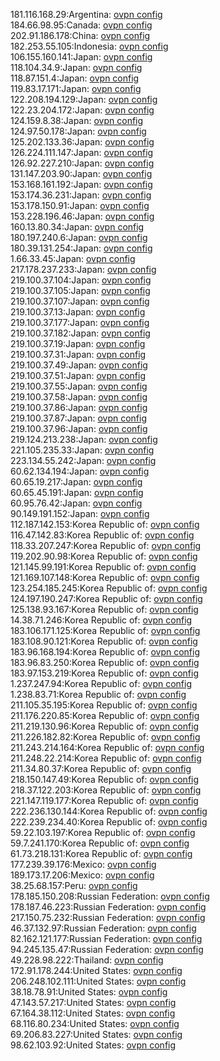 181.116.168.29:Argentina: [ovpn config](vpn/181_116_168_29.ovpn)  
184.66.98.95:Canada: [ovpn config](vpn/184_66_98_95.ovpn)  
202.91.186.178:China: [ovpn config](vpn/202_91_186_178.ovpn)  
182.253.55.105:Indonesia: [ovpn config](vpn/182_253_55_105.ovpn)  
106.155.160.141:Japan: [ovpn config](vpn/106_155_160_141.ovpn)  
118.104.34.9:Japan: [ovpn config](vpn/118_104_34_9.ovpn)  
118.87.151.4:Japan: [ovpn config](vpn/118_87_151_4.ovpn)  
119.83.17.171:Japan: [ovpn config](vpn/119_83_17_171.ovpn)  
122.208.194.129:Japan: [ovpn config](vpn/122_208_194_129.ovpn)  
122.23.204.172:Japan: [ovpn config](vpn/122_23_204_172.ovpn)  
124.159.8.38:Japan: [ovpn config](vpn/124_159_8_38.ovpn)  
124.97.50.178:Japan: [ovpn config](vpn/124_97_50_178.ovpn)  
125.202.133.36:Japan: [ovpn config](vpn/125_202_133_36.ovpn)  
126.224.111.147:Japan: [ovpn config](vpn/126_224_111_147.ovpn)  
126.92.227.210:Japan: [ovpn config](vpn/126_92_227_210.ovpn)  
131.147.203.90:Japan: [ovpn config](vpn/131_147_203_90.ovpn)  
153.168.161.192:Japan: [ovpn config](vpn/153_168_161_192.ovpn)  
153.174.36.231:Japan: [ovpn config](vpn/153_174_36_231.ovpn)  
153.178.150.91:Japan: [ovpn config](vpn/153_178_150_91.ovpn)  
153.228.196.46:Japan: [ovpn config](vpn/153_228_196_46.ovpn)  
160.13.80.34:Japan: [ovpn config](vpn/160_13_80_34.ovpn)  
180.197.240.6:Japan: [ovpn config](vpn/180_197_240_6.ovpn)  
180.39.131.254:Japan: [ovpn config](vpn/180_39_131_254.ovpn)  
1.66.33.45:Japan: [ovpn config](vpn/1_66_33_45.ovpn)  
217.178.237.233:Japan: [ovpn config](vpn/217_178_237_233.ovpn)  
219.100.37.104:Japan: [ovpn config](vpn/219_100_37_104.ovpn)  
219.100.37.105:Japan: [ovpn config](vpn/219_100_37_105.ovpn)  
219.100.37.107:Japan: [ovpn config](vpn/219_100_37_107.ovpn)  
219.100.37.13:Japan: [ovpn config](vpn/219_100_37_13.ovpn)  
219.100.37.177:Japan: [ovpn config](vpn/219_100_37_177.ovpn)  
219.100.37.182:Japan: [ovpn config](vpn/219_100_37_182.ovpn)  
219.100.37.19:Japan: [ovpn config](vpn/219_100_37_19.ovpn)  
219.100.37.31:Japan: [ovpn config](vpn/219_100_37_31.ovpn)  
219.100.37.49:Japan: [ovpn config](vpn/219_100_37_49.ovpn)  
219.100.37.51:Japan: [ovpn config](vpn/219_100_37_51.ovpn)  
219.100.37.55:Japan: [ovpn config](vpn/219_100_37_55.ovpn)  
219.100.37.58:Japan: [ovpn config](vpn/219_100_37_58.ovpn)  
219.100.37.86:Japan: [ovpn config](vpn/219_100_37_86.ovpn)  
219.100.37.87:Japan: [ovpn config](vpn/219_100_37_87.ovpn)  
219.100.37.96:Japan: [ovpn config](vpn/219_100_37_96.ovpn)  
219.124.213.238:Japan: [ovpn config](vpn/219_124_213_238.ovpn)  
221.105.235.33:Japan: [ovpn config](vpn/221_105_235_33.ovpn)  
223.134.55.242:Japan: [ovpn config](vpn/223_134_55_242.ovpn)  
60.62.134.194:Japan: [ovpn config](vpn/60_62_134_194.ovpn)  
60.65.19.217:Japan: [ovpn config](vpn/60_65_19_217.ovpn)  
60.65.45.191:Japan: [ovpn config](vpn/60_65_45_191.ovpn)  
60.95.76.42:Japan: [ovpn config](vpn/60_95_76_42.ovpn)  
90.149.191.152:Japan: [ovpn config](vpn/90_149_191_152.ovpn)  
112.187.142.153:Korea Republic of: [ovpn config](vpn/112_187_142_153.ovpn)  
116.47.142.83:Korea Republic of: [ovpn config](vpn/116_47_142_83.ovpn)  
118.33.207.247:Korea Republic of: [ovpn config](vpn/118_33_207_247.ovpn)  
119.202.90.98:Korea Republic of: [ovpn config](vpn/119_202_90_98.ovpn)  
121.145.99.191:Korea Republic of: [ovpn config](vpn/121_145_99_191.ovpn)  
121.169.107.148:Korea Republic of: [ovpn config](vpn/121_169_107_148.ovpn)  
123.254.185.245:Korea Republic of: [ovpn config](vpn/123_254_185_245.ovpn)  
124.197.190.247:Korea Republic of: [ovpn config](vpn/124_197_190_247.ovpn)  
125.138.93.167:Korea Republic of: [ovpn config](vpn/125_138_93_167.ovpn)  
14.38.71.246:Korea Republic of: [ovpn config](vpn/14_38_71_246.ovpn)  
183.106.171.125:Korea Republic of: [ovpn config](vpn/183_106_171_125.ovpn)  
183.108.90.121:Korea Republic of: [ovpn config](vpn/183_108_90_121.ovpn)  
183.96.168.194:Korea Republic of: [ovpn config](vpn/183_96_168_194.ovpn)  
183.96.83.250:Korea Republic of: [ovpn config](vpn/183_96_83_250.ovpn)  
183.97.153.219:Korea Republic of: [ovpn config](vpn/183_97_153_219.ovpn)  
1.237.247.94:Korea Republic of: [ovpn config](vpn/1_237_247_94.ovpn)  
1.238.83.71:Korea Republic of: [ovpn config](vpn/1_238_83_71.ovpn)  
211.105.35.195:Korea Republic of: [ovpn config](vpn/211_105_35_195.ovpn)  
211.176.220.85:Korea Republic of: [ovpn config](vpn/211_176_220_85.ovpn)  
211.219.130.96:Korea Republic of: [ovpn config](vpn/211_219_130_96.ovpn)  
211.226.182.82:Korea Republic of: [ovpn config](vpn/211_226_182_82.ovpn)  
211.243.214.164:Korea Republic of: [ovpn config](vpn/211_243_214_164.ovpn)  
211.248.22.214:Korea Republic of: [ovpn config](vpn/211_248_22_214.ovpn)  
211.34.80.37:Korea Republic of: [ovpn config](vpn/211_34_80_37.ovpn)  
218.150.147.49:Korea Republic of: [ovpn config](vpn/218_150_147_49.ovpn)  
218.37.122.203:Korea Republic of: [ovpn config](vpn/218_37_122_203.ovpn)  
221.147.119.177:Korea Republic of: [ovpn config](vpn/221_147_119_177.ovpn)  
222.236.130.144:Korea Republic of: [ovpn config](vpn/222_236_130_144.ovpn)  
222.239.234.40:Korea Republic of: [ovpn config](vpn/222_239_234_40.ovpn)  
59.22.103.197:Korea Republic of: [ovpn config](vpn/59_22_103_197.ovpn)  
59.7.241.170:Korea Republic of: [ovpn config](vpn/59_7_241_170.ovpn)  
61.73.218.131:Korea Republic of: [ovpn config](vpn/61_73_218_131.ovpn)  
177.239.39.176:Mexico: [ovpn config](vpn/177_239_39_176.ovpn)  
189.173.17.206:Mexico: [ovpn config](vpn/189_173_17_206.ovpn)  
38.25.68.157:Peru: [ovpn config](vpn/38_25_68_157.ovpn)  
178.185.150.208:Russian Federation: [ovpn config](vpn/178_185_150_208.ovpn)  
178.187.46.223:Russian Federation: [ovpn config](vpn/178_187_46_223.ovpn)  
217.150.75.232:Russian Federation: [ovpn config](vpn/217_150_75_232.ovpn)  
46.37.132.97:Russian Federation: [ovpn config](vpn/46_37_132_97.ovpn)  
82.162.121.177:Russian Federation: [ovpn config](vpn/82_162_121_177.ovpn)  
94.245.135.47:Russian Federation: [ovpn config](vpn/94_245_135_47.ovpn)  
49.228.98.222:Thailand: [ovpn config](vpn/49_228_98_222.ovpn)  
172.91.178.244:United States: [ovpn config](vpn/172_91_178_244.ovpn)  
206.248.102.111:United States: [ovpn config](vpn/206_248_102_111.ovpn)  
38.18.78.91:United States: [ovpn config](vpn/38_18_78_91.ovpn)  
47.143.57.217:United States: [ovpn config](vpn/47_143_57_217.ovpn)  
67.164.38.112:United States: [ovpn config](vpn/67_164_38_112.ovpn)  
68.116.80.234:United States: [ovpn config](vpn/68_116_80_234.ovpn)  
69.206.83.227:United States: [ovpn config](vpn/69_206_83_227.ovpn)  
98.62.103.92:United States: [ovpn config](vpn/98_62_103_92.ovpn)  
